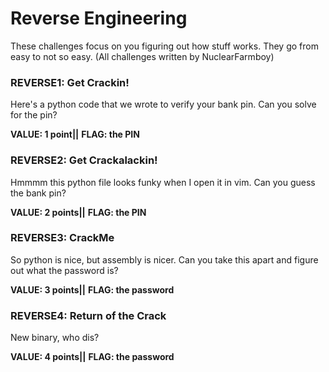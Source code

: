 # Reverse Engineering

These challenges focus on you figuring out how stuff works. They go from easy to not so easy. (All challenges written by NuclearFarmboy)

### REVERSE1: Get Crackin!  
Here's a python code that we wrote to verify your bank pin. Can you solve for the pin?

**VALUE: 1 point||**
**FLAG: the PIN**

### REVERSE2: Get Crackalackin!
Hmmmm this python file looks funky when I open it in vim. Can you guess the bank pin?

**VALUE: 2 points||**
**FLAG: the PIN**

### REVERSE3: CrackMe
So python is nice, but assembly is nicer. Can you take this apart and figure out what the password is?

**VALUE: 3 points||**
**FLAG: the password**

### REVERSE4: Return of the Crack
New binary, who dis?

**VALUE: 4 points||**
**FLAG: the password**

